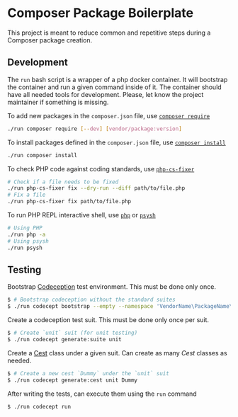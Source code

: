 Composer Package Boilerplate
============================

This project is meant to reduce common and repetitive steps during a Composer package creation.


Development
-----------

The `run` bash script is a wrapper of a php docker container. It will bootstrap the container and run a given command inside of it. The container should have all needed tools for development. Please, let know the project maintainer if something is missing.

To add new packages in the `composer.json` file, use [`composer require`](https://getcomposer.org/doc/03-cli.md#require)

```bash
./run composer require [--dev] [vendor/package:version]
```

To install packages defined in the `composer.json` file, use [`composer install`](https://getcomposer.org/doc/03-cli.md#install-i)

```bash
./run composer install
```

To check PHP code against coding standards, use [`php-cs-fixer`](https://github.com/FriendsOfPHP/PHP-CS-Fixer)

```bash
# Check if a file needs to be fixed
./run php-cs-fixer fix --dry-run --diff path/to/file.php
# Fix a file
./run php-cs-fixer fix path/to/file.php
```

To run PHP REPL interactive shell, use [`php`](http://php.net/manual/en/features.commandline.interactive.php) or [`psysh`](https://psysh.org/)

```bash
# Using PHP
./run php -a
# Using psysh
./run psysh
```


Testing
-------

Bootstrap [Codeception](https://codeception.com/) test environment. This must be done only once.

```bash
$ # Bootstrap codeception without the standard suites
$ ./run codecept bootstrap --empty --namespace 'VendorName\PackageName\Tests'
```

Create a codeception test suit. This must be done only once per suit.

```bash
$ # Create `unit` suit (for unit testing)
$ ./run codecept generate:suite unit
```

Create a [Cest](https://codeception.com/docs/02-GettingStarted#Writing-a-Sample-Test) class under a given suit. Can create as many _Cest_ classes as needed.

```bash
$ # Create a new cest `Dummy` under the `unit` suit
$ ./run codecept generate:cest unit Dummy
```

After writing the tests, can execute them using the `run` command

```bash
$ ./run codecept run
```
